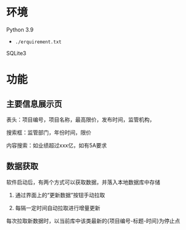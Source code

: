 # 环境

Python 3.9

- `./erquirement.txt`

SQLite3



# 功能

## 主要信息展示页

表头：项目编号，项目名称，最高限价，发布时间，监管机构，

搜索框：监管部门，年份时间，限价

内容搜索：如业绩超过xxx亿，如有5A要求

## 数据获取

软件启动后，有两个方式可以获取数据，并落入本地数据库中存储

1. 通过界面上的“更新数据”按钮手动拉取

2. 每隔一定时间自动拉取进行增量更新

每次拉取新数据时，以当前库中该类最新的{项目编号-标题-时间}为停止点
